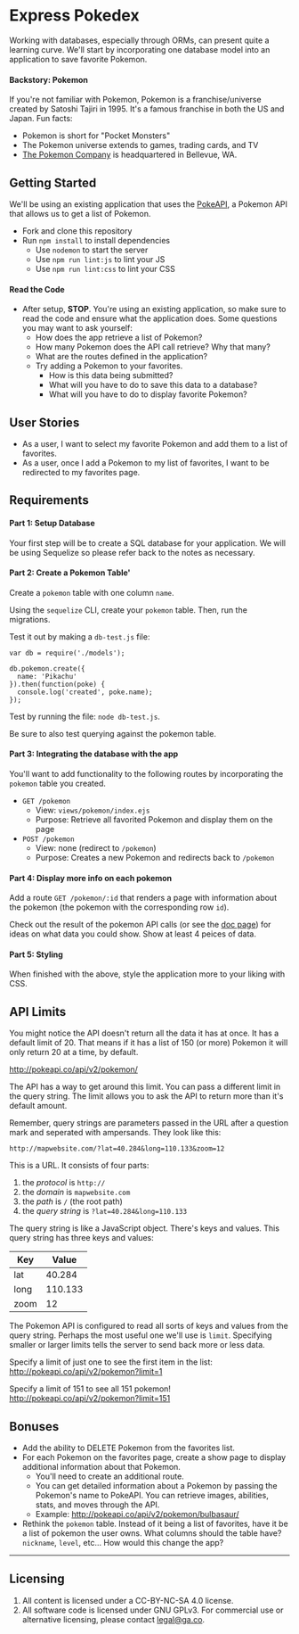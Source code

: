 # Express Pokedex

Working with databases, especially through ORMs, can present quite a learning curve. We'll start by incorporating one database model into an application to save favorite Pokemon.

#### Backstory: Pokemon

If you're not familiar with Pokemon, Pokemon is a franchise/universe created by Satoshi Tajiri in 1995. It's a famous franchise in both the US and Japan. Fun facts:

* Pokemon is short for "Pocket Monsters"
* The Pokemon universe extends to games, trading cards, and TV
* [The Pokemon Company](https://en.wikipedia.org/wiki/The_Pok%C3%A9mon_Company) is headquartered in Bellevue, WA.

## Getting Started

We'll be using an existing application that uses the [PokeAPI](http://pokeapi.co/), a Pokemon API that allows us to get a list of Pokemon.

* Fork and clone this repository
* Run `npm install` to install dependencies
  * Use `nodemon` to start the server
  * Use `npm run lint:js` to lint your JS
  * Use `npm run lint:css` to lint your CSS

#### Read the Code

* After setup, **STOP**. You're using an existing application, so make sure to read the code and ensure what the application does. Some questions you may want to ask yourself:
  * How does the app retrieve a list of Pokemon?
  * How many Pokemon does the API call retrieve? Why that many?
  * What are the routes defined in the application?
  * Try adding a Pokemon to your favorites.
    * How is this data being submitted?
    * What will you have to do to save this data to a database?
    * What will you have to do to display favorite Pokemon?

## User Stories

* As a user, I want to select my favorite Pokemon and add them to a list of favorites.
* As a user, once I add a Pokemon to my list of favorites, I want to be redirected to my favorites page.

## Requirements

#### Part 1: Setup Database

Your first step will be to create a SQL database for your application. We will be using Sequelize so please refer back to the notes as necessary.

#### Part 2: Create a Pokemon Table'

Create a `pokemon` table with one column `name`.

Using the `sequelize` CLI, create your `pokemon` table. Then, run the migrations.

Test it out by making a `db-test.js` file:

```
var db = require('./models');

db.pokemon.create({
  name: 'Pikachu'
}).then(function(poke) {
  console.log('created', poke.name);
});
```

Test by running the file: `node db-test.js`.

Be sure to also test querying against the pokemon table.

#### Part 3: Integrating the database with the app

You'll want to add functionality to the following routes by incorporating the `pokemon` table you created.

* `GET /pokemon`
  * View: `views/pokemon/index.ejs`
  * Purpose: Retrieve all favorited Pokemon and display them on the page
* `POST /pokemon`
  * View: none (redirect to `/pokemon`)
  * Purpose: Creates a new Pokemon and redirects back to `/pokemon`

#### Part 4: Display more info on each pokemon

Add a route `GET /pokemon/:id` that renders a page with information about the pokemon (the pokemon with the corresponding row `id`).

Check out the result of the pokemon API calls (or see the [doc page](http://pokeapi.co/)) for ideas on what data you could show. Show at least 4 peices of data.

#### Part 5: Styling

When finished with the above, style the application more to your liking with CSS.

## API Limits
You might notice the API doesn't return all the data it has at once. It has a
default limit of 20. That means if it has a list of 150 (or more) Pokemon it
will only return 20 at a time, by default.

<http://pokeapi.co/api/v2/pokemon/>

The API has a way to get around this limit. You can pass a different limit in
the query string. The limit allows you to ask the API to return more than it's
default amount.

Remember, query strings are parameters passed in the URL after a question mark
and seperated with ampersands. They look like this:

```
http://mapwebsite.com/?lat=40.284&long=110.133&zoom=12
```

This is a URL. It consists of four parts:
1. the *protocol* is `http://`
2. the *domain* is `mapwebsite.com`
3. the *path* is `/` (the root path)
4. the *query string* is `?lat=40.284&long=110.133`

The query string is like a JavaScript object. There's keys and values.
This query string has three keys and values:

| Key  | Value   |
| ---  | ---     |
| lat  | 40.284  |
| long | 110.133 |
| zoom | 12  |

The Pokemon API is configured to read all sorts of keys and values from
the query string. Perhaps the most useful one we'll use is `limit`. Specifying
smaller or larger limits tells the server to send back more or less data.

Specify a limit of just one to see the first item in the list:
<http://pokeapi.co/api/v2/pokemon?limit=1>

Specify a limit of 151 to see all 151 pokemon!
<http://pokeapi.co/api/v2/pokemon?limit=151>



## Bonuses

* Add the ability to DELETE Pokemon from the favorites list.
* For each Pokemon on the favorites page, create a show page to display additional information about that Pokemon.
  * You'll need to create an additional route.
  * You can get detailed information about a Pokemon by passing the Pokemon's name to PokeAPI. You can retrieve images, abilities, stats, and moves through the API.
  * Example: http://pokeapi.co/api/v2/pokemon/bulbasaur/
* Rethink the `pokemon` table. Instead of it being a list of favorites, have it be a list of pokemon the user owns. What columns should the table have? `nickname`, `level`, etc... How would this change the app?
---

## Licensing
1. All content is licensed under a CC-BY-NC-SA 4.0 license.
2. All software code is licensed under GNU GPLv3. For commercial use or alternative licensing, please contact legal@ga.co.
